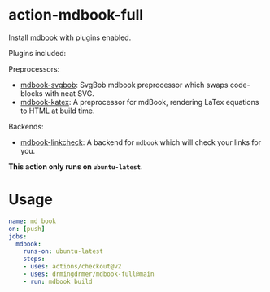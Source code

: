 # action-mdbook-full

Install [mdbook](https://github.com/rust-lang/mdBook) with plugins enabled.

Plugins included:

Preprocessors:
- [mdbook-svgbob](https://github.com/drmingdrmer/mdbook-svgbob): SvgBob mdbook preprocessor which swaps code-blocks with neat SVG.
- [mdbook-katex](https://github.com/drmingdrmer/mdbook-katex): A preprocessor for mdBook, rendering LaTex equations to HTML at build time.

Backends:
- [mdbook-linkcheck](https://github.com/drmingdrmer/mdbook-linkcheck): A backend for `mdbook` which will check your links for you.


**This action only runs on `ubuntu-latest`**.


# Usage

```yaml
name: md book
on: [push]
jobs:
  mdbook:
    runs-on: ubuntu-latest
    steps:
    - uses: actions/checkout@v2
    - uses: drmingdrmer/mdbook-full@main
    - run: mdbook build
```
